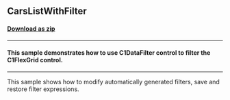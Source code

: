## CarsListWithFilter
#### [Download as zip](https://grapecity.github.io/DownGit/#/home?url=https://github.com/GrapeCity/ComponentOne-WPF-Samples/tree/master/NET_4.6.2/C1.WPF.DataFilter/CS/CarsListWithFilter)
____
#### This sample demonstrates how to use C1DataFilter control to filter the C1FlexGrid control. 
____
This sample shows how to modify automatically generated filters, save and restore filter expressions.
